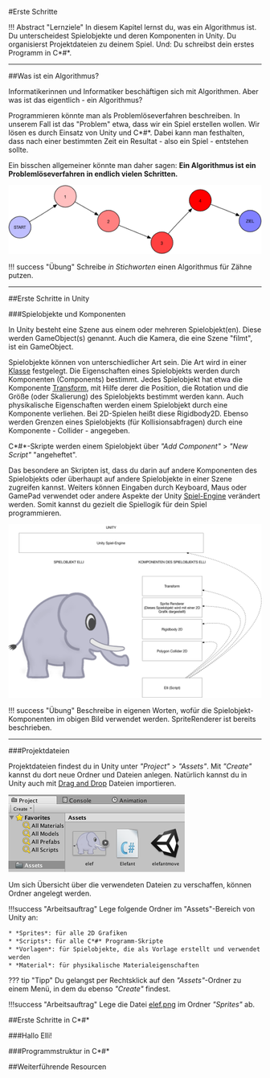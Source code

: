 #Erste Schritte 

!!! Abstract "Lernziele"
    In diesem Kapitel lernst du, was ein Algorithmus ist. Du unterscheidest Spielobjekte und deren Komponenten in Unity. Du organisierst Projektdateien zu deinem Spiel. Und: Du schreibst dein erstes Programm in C*#*. 

---

##Was ist ein Algorithmus?

Informatikerinnen und Informatiker beschäftigen sich mit Algorithmen. Aber was ist das eigentlich - ein Algorithmus?

Programmieren könnte man als Problemlöseverfahren beschreiben. In unserem Fall ist das "Problem" etwa, dass wir ein Spiel erstellen wollen. Wir lösen es durch Einsatz von Unity und C*#*. Dabei kann man festhalten, dass nach einer bestimmten Zeit ein Resultat - also ein Spiel - entstehen sollte.

Ein bisschen allgemeiner könnte man daher sagen: 
**Ein Algorithmus ist ein Problemlöseverfahren in endlich vielen Schritten.**

![Algorithmus](img/algo.png)

!!! success "Übung"
	Schreibe *in Stichworten* einen Algorithmus für Zähne putzen.

---

##Erste Schritte in Unity

###Spielobjekte und Komponenten

In Unity besteht eine Szene aus einem oder mehreren Spielobjekt(en). Diese werden GameObject(s) genannt. Auch die Kamera, die eine Szene "filmt", ist ein GameObject. 

Spielobjekte können von unterschiedlicher Art sein. Die Art wird in einer [Klasse](classes.md) festgelegt. Die Eigenschaften eines Spielobjekts werden durch Komponenten (Components) bestimmt. Jedes Spielobjekt hat etwa die Komponente [Transform](transform.md), mit Hilfe derer die Position, die Rotation und die Größe (oder Skalierung) des Spielobjekts bestimmt werden kann.
Auch physikalische Eigenschaften werden einem Spielobjekt durch eine Komponente verliehen. Bei 2D-Spielen heißt diese Rigidbody2D. Ebenso werden Grenzen eines Spielobjekts (für Kollisionsabfragen) durch eine Komponente - Collider - angegeben.


C*#*-Skripte werden einem Spielobjekt über *"Add Component"* > *"New Script"* "angeheftet". 

Das besondere an Skripten ist, dass du darin auf andere Komponenten des Spielobjekts oder überhaupt auf andere Spielobjekte in einer Szene zugreifen kannst. Weiters können Eingaben durch Keyboard, Maus oder GamePad verwendet  oder andere Aspekte der Unity [Spiel-Engine](https://de.wikipedia.org/wiki/Spiel-Engine) verändert werden. Somit kannst du gezielt die Spiellogik für dein Spiel programmieren. 


![Spielobjekt und Komponenten](img/gameobjectandcomponents.png)

!!! success "Übung"
	Beschreibe in eigenen Worten, wofür die Spielobjekt-Komponenten im obigen Bild verwendet werden. SpriteRenderer ist bereits beschrieben.

---

###Projektdateien

Projektdateien findest du in Unity unter *"Project"* > *"Assets"*. Mit *"Create"* kannst du dort neue Ordner und Dateien anlegen. Natürlich kannst du in Unity auch mit [Drag and Drop](https://de.wikipedia.org/wiki/Drag_and_Drop#/media/File:Drag-and-drop-de.svg) Dateien importieren.


![Asset Ordner](img/assetfolder.png)


Um sich Übersicht über die verwendeten Dateien zu verschaffen, können Ordner angelegt werden. 

!!!success "Arbeitsauftrag" 
    Lege folgende Ordner im "Assets"-Bereich von Unity an:

    * *Sprites*: für alle 2D Grafiken
    * *Scripts*: für alle C*#* Programm-Skripte
    * *Vorlagen*: für Spielobjekte, die als Vorlage erstellt und verwendet werden
    * *Material*: für physikalische Materialeigenschaften


??? tip "Tipp"
    Du gelangst per Rechtsklick auf den *"Assets"*-Ordner zu einem Menü, in dem du ebenso *"Create"* findest.


!!!success "Arbeitsauftrag"
    Lege die Datei [elef.png](img/elef.png) im Ordner *"Sprites"* ab.

##Erste Schritte in C*#*

###Hallo Elli!

###Programmstruktur in C*#*



##Weiterführende Resourcen